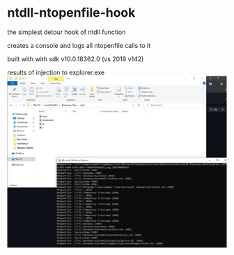 # ntdll-ntopenfile-hook
the simplest detour hook of ntdll function

creates a console and logs all ntopenfile calls to it

built with with sdk v10.0.18362.0 (vs 2019 v142)


results of injection to explorer.exe
![alt text](https://github.com/Dess1e/ntdll-ntopenfile-hook/blob/main/img.jpg "img")
